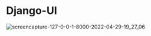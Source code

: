 # Django-UI
![screencapture-127-0-0-1-8000-2022-04-29-19_27_06](https://user-images.githubusercontent.com/98261745/165971275-17ce1773-4341-408f-9a4f-0f1d6973faff.png)
